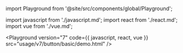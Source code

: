 import Playground from '@site/src/components/global/Playground';

import javascript from './javascript.md';
import react from './react.md';
import vue from './vue.md';

<Playground version="7" code={{ javascript, react, vue }} src="usage/v7/button/basic/demo.html" />
